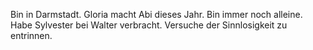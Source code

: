 Bin in Darmstadt. Gloria macht Abi dieses Jahr. Bin immer noch alleine. Habe Sylvester bei Walter verbracht. Versuche der Sinnlosigkeit zu entrinnen.